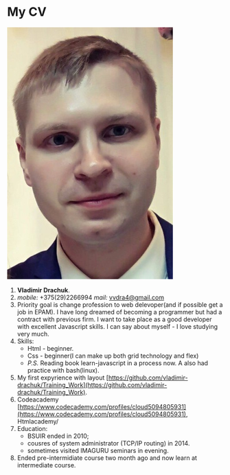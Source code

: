 # My CV

![Photo](/images/myphoto.jpg)

1. **Vladimir Drachuk**.
2. *mobile:* +375(29)2266994 *mail:* vvdra4@gmail.com
3. Priority goal is change profession to web delevoper(and 
   if possible get a job in EPAM). I have long dreamed of becoming a programmer but had a contract with previous firm. I want to take place as a good developer with excellent Javascript skills. 
   I can say about myself - I love studying very much.
4. Skills: 
    * Html - beginner.
    * Css - beginner(I can make up both grid technology and flex)
    * *P.S.* Reading book learn-javascript in a process now. A also had practice with bash(linux).
5. My first expуrience with layout [https://github.com/vladimir-drachuk/Training_Work](https://github.com/vladimir-drachuk/Training_Work).
6. Codeacademy [https://www.codecademy.com/profiles/cloud5094805931](https://www.codecademy.com/profiles/cloud5094805931), Htmlacademy/
7. Education:
    * BSUIR ended in 2010;
    * cousres of system administrator (TCP/IP routing) in 2014.
    * sometimes visited IMAGURU seminars in evening.
8. Ended pre-intermidiate course two month ago and now learn at intermediate course.
